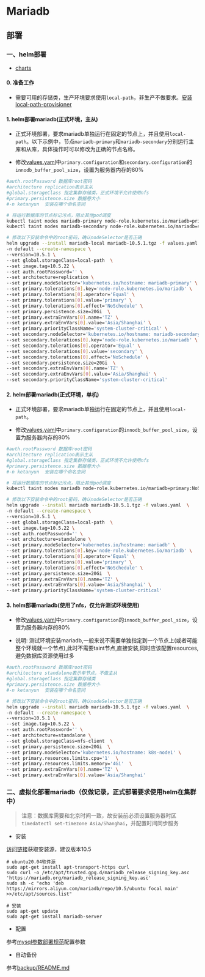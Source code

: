 
# Mariadb

## 部署

### 一、helm部署

- [charts](https://github.com/bitnami/charts/tree/db82355a553763690aad85629120e97976ca396b/bitnami/mariadb)

#### 0. 准备工作

- 需要可用的存储类，生产环境要求使用`local-path`，非生产不做要求。[安装local-path-provisioner](https://git.ketanyun.cn/charts/docs/-/tree/master/%E5%9F%BA%E7%A1%80%E7%8E%AF%E5%A2%83%E5%AE%89%E8%A3%85/k8s%E9%9B%86%E7%BE%A4%E7%BB%84%E4%BB%B6/local-path-provisioner)

#### 1. helm部署mariadb(正式环境，主从)

- 正式环境部署，要求mariadb单独运行在固定的节点上，并且使用`local-path`。以下示例中，节点`mariadb-primary`和`mariadb-secondary`分别运行主库和从库，具体操作时可以修改为正确的节点名称。

- 修改[values.yaml](./values.yaml)中`primary.configuration`和`secondary.configuration`的`innodb_buffer_pool_size`，设置为服务器内存的80%

```bash
#auth.rootPassword 数据库root密码
#architecture replication表示主从
#global.storageClass 指定集群存储类，正式环境不允许使用nfs
#primary.persistence.size 数据卷大小
#-n ketanyun  安装在哪个命名空间

# 将运行数据库的节点标记污点，阻止其他pod调度
kubectl taint nodes mariadb-primary node-role.kubernetes.io/mariadb=primary:NoSchedule
kubectl taint nodes mariadb-secondary node-role.kubernetes.io/mariadb=secondary:NoSchedule

# 修改以下安装命令中的root密码，确认nodeSelector是否正确
helm upgrade --install mariadb-local mariadb-10.5.1.tgz -f values.yaml  \
-n default --create-namespace \
--version=10.5.1 \
--set global.storageClass=local-path  \
--set image.tag=10.5.22 \
--set auth.rootPassword='' \
--set architecture=replication \
--set primary.nodeSelector='kubernetes.io/hostname: mariadb-primary' \
--set primary.tolerations[0].key='node-role.kubernetes.io/mariadb' \
--set primary.tolerations[0].operator='Equal' \
--set primary.tolerations[0].value='primary' \
--set primary.tolerations[0].effect='NoSchedule' \
--set primary.persistence.size=20Gi  \
--set primary.extraEnvVars[0].name='TZ' \
--set primary.extraEnvVars[0].value='Asia/Shanghai' \
--set primary.priorityClassName='system-cluster-critical' \
--set secondary.nodeSelector='kubernetes.io/hostname: mariadb-secondary' \
--set secondary.tolerations[0].key='node-role.kubernetes.io/mariadb' \
--set secondary.tolerations[0].operator='Equal' \
--set secondary.tolerations[0].value='secondary' \
--set secondary.tolerations[0].effect='NoSchedule' \
--set secondary.persistence.size=20Gi  \
--set secondary.extraEnvVars[0].name='TZ' \
--set secondary.extraEnvVars[0].value='Asia/Shanghai' \
--set secondary.priorityClassName='system-cluster-critical'
```

#### 2. helm部署mariadb(正式环境，单机)

- 正式环境部署，要求mariadb单独运行在固定的节点上，并且使用`local-path`。

- 修改[values.yaml](./values.yaml)中`primary.configuration`的`innodb_buffer_pool_size`，设置为服务器内存的80%

```bash
#auth.rootPassword 数据库root密码
#architecture replication表示主从
#global.storageClass 指定集群存储类，正式环境不允许使用nfs
#primary.persistence.size 数据卷大小
#-n ketanyun  安装在哪个命名空间

# 将运行数据库的节点标记污点，阻止其他pod调度
kubectl taint nodes mariadb node-role.kubernetes.io/mariadb=primary:NoSchedule

# 修改以下安装命令中的root密码，确认nodeSelector是否正确
helm upgrade --install mariadb mariadb-10.5.1.tgz -f values.yaml  \
-n default --create-namespace \
--version=10.5.1 \
--set global.storageClass=local-path  \
--set image.tag=10.5.22 \
--set auth.rootPassword='' \
--set architecture=standalone \
--set primary.nodeSelector='kubernetes.io/hostname: mariadb' \
--set primary.tolerations[0].key='node-role.kubernetes.io/mariadb' \
--set primary.tolerations[0].operator='Equal' \
--set primary.tolerations[0].value='primary' \
--set primary.tolerations[0].effect='NoSchedule' \
--set primary.persistence.size=20Gi  \
--set primary.extraEnvVars[0].name='TZ' \
--set primary.extraEnvVars[0].value='Asia/Shanghai' \
--set primary.priorityClassName='system-cluster-critical'
```

#### 3. helm部署mariadb(使用了nfs，仅允许测试环境使用)

- 修改[values.yaml](./values.yaml)中`primary.configuration`的`innodb_buffer_pool_size`，设置为服务器内存的80%

- 说明: 测试环境安装mariadb,一般来说不需要单独指定到一个节点上(或者可能整个环境就一个节点),此时不需要taint节点,直接安装,同时应该配置resources,避免数据库资源使用过多

```bash
#auth.rootPassword 数据库root密码
#architecture standalone表示单节点，不做主从
#global.storageClass 指定集群存储类
#primary.persistence.size 数据卷大小
#-n ketanyun  安装在哪个命名空间

# 修改以下安装命令中的root密码，确认nodeSelector是否正确
helm upgrade --install mariadb mariadb-10.5.1.tgz -f values.yaml  \
-n default --create-namespace \
--version=10.5.1 \
--set image.tag=10.5.22 \
--set auth.rootPassword='' \
--set architecture=standalone \
--set global.storageClass=nfs-client  \
--set primary.persistence.size=20Gi  \
--set primary.nodeSelector='kubernetes.io/hostname: k8s-node1' \
--set primary.resources.limits.cpu='1'  \
--set primary.resources.limits.memory='4Gi'  \
--set primary.extraEnvVars[0].name='TZ' \
--set primary.extraEnvVars[0].value='Asia/Shanghai' 
```

### 二、虚拟化部署mariadb（仅做记录，正式部署要求使用helm在集群中）

> 注意：数据库需要和北京时间一致，故安装前必须设置服务器时区`timedatectl set-timezone Asia/Shanghai`，并配置时间同步服务

- 安装

[访问链接](https://mariadb.org/download/?t=repo-config&d=20.04+%22focal%22&v=10.5&r_m=aliyun)获取安装源，建议版本10.5

```shell
# ubuntu20.04软件源
sudo apt-get install apt-transport-https curl
sudo curl -o /etc/apt/trusted.gpg.d/mariadb_release_signing_key.asc 'https://mariadb.org/mariadb_release_signing_key.asc'
sudo sh -c "echo 'deb https://mirrors.aliyun.com/mariadb/repo/10.5/ubuntu focal main' >>/etc/apt/sources.list"

# 安装
sudo apt-get update
sudo apt-get install mariadb-server
```

- 配置

参考[mysql参数部署规范](https://git.ketanyun.cn/operation/docs/-/wikis/mysql%E5%8F%82%E6%95%B0%E9%83%A8%E7%BD%B2%E8%A7%84%E8%8C%83)配置参数

- 自动备份

参考[backup/README.md](backup/README.md)
